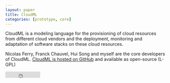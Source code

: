 ```yaml
---
layout: paper
title: CloudML
categories: [prototype, core]
---
```


CloudML is a modeling language for the provisioning of cloud resources from different cloud vendors and the deployment, monitoring and adaptation of software stacks on these cloud resources.

Nicolas Ferry, Franck Chauvel, Hui Song and myself are the core developers of CloudML. [CloudML is hosted on GitHub](https://github.com/SINTEF-9012/cloudml) and available as open-source (L-GPL)

<div class='right'>
	<!-- GitHub buttons: see http://ghbtns.com -->
    <iframe src="http://ghbtns.com/github-btn.html?user=SINTEF-9012&amp;repo=CloudML&amp;type=watch&amp;count=true" allowtransparency="true" frameborder="0" scrolling="0" width="110" height="20"></iframe>
</div>